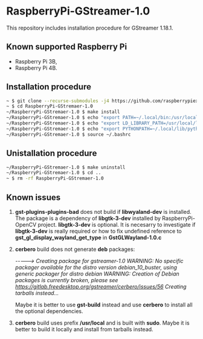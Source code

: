 # RaspberryPi-GStreamer-1.0

This repository includes installation procedure for GStreamer 1.18.1.

## Known supported Raspberry Pi

* Raspberry Pi 3B,
* Raspberry Pi 4B.

## Installation procedure

```bash
~ $ git clone --recurse-submodules -j4 https://github.com/raspberrypiexperiments/RaspberryPi-GStremaer-1.0.git
~ $ cd RaspberryPi-GStremaer-1.0
~/RaspberryPi-GStremaer-1.0 $ make install
~/RaspberryPi-GStremaer-1.0 $ echo "export PATH=~/.local/bin:/usr/local/bin:$PATH" >> ~/.basrc
~/RaspberryPi-GStremaer-1.0 $ echo "export LD_LIBRARY_PATH=/usr/local/lib:$LD_LIBRARY_PATH" >> ~/.bashrc
~/RaspberryPi-GStremaer-1.0 $ echo "export PYTHONPATH=~/.local/lib/python3.7/site-packages:/usr/local/lib/python3.7/site-packages:$PYTHONPATH" >> ~/.bashrc
~/RaspberryPi-GStremaer-1.0 $ source ~/.bashrc
```

## Unistallation procedure

```bash
~/RaspberryPi-GStremaer-1.0 $ make uninstall
~/RaspberryPi-GStremaer-1.0 $ cd ..
~ $ rm -rf RaspberryPi-GStremaer-1.0
```

## Known issues

1. __gst-plugins-plugins-bad__ does not build if __libwyaland-dev__ is installed. The package is a dependency of __libgtk-3-dev__ installed by RaspberryPi-OpenCV project. __libgtk-3-dev__ is optional. It is necesarry to investigate if __libgtk-3-dev__ is really required or how to fix undefined reference to __gst_gl_display_wayland_get_type__ in __GstGLWayland-1.0.c__

2. __cerbero__ build does not generate __deb__ packages:

    _-----> Creating package for gstreamer-1.0
WARNING: No specific packager available for the distro version debian_10_buster, using generic packager for distro debian
WARNING: Creation of Debian packages is currently broken, please see https://gitlab.freedesktop.org/gstreamer/cerbero/issues/56
Creating tarballs instead..._

    Maybe it is better to use __gst-build__ instead and use __cerbero__ to install all the optional dependencies.

3. __cerbero__ build uses prefix __/usr/local__ and is built with __sudo__. Maybe it is better to build it locally and install from tarballs instead.
